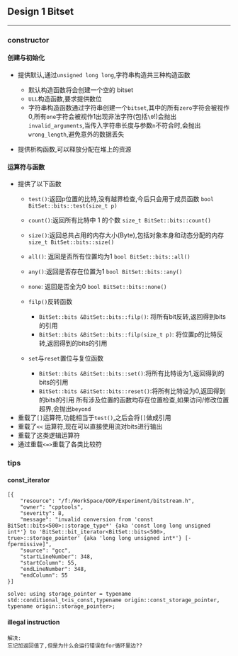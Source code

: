 ## Design 1  Bitset
---
### constructor 
#### 创建与初始化

* 提供默认,通过`unsigned long long`,字符串构造共三种构造函数
    * 默认构造函数将会创建一个空的 bitset
    * `ULL`构造函数,要求提供数位
    * 字符串构造函数通过字符串创建一个`bitset`,其中的所有`zero`字符会被视作0,所有`one`字符会被视作1出现非法字符(包括`\0`!)会抛出`invalid_arguments`,当传入字符串长度与参数`n`不符合时,会抛出`wrong_length`,避免意外的数据丢失

* 提供析构函数,可以释放分配在堆上的资源

#### 运算符与函数
* 提供了以下函数
    * `test()`:返回p位置的比特,没有越界检查,今后只会用于成员函数
    `bool BitSet::bits::test(size_t p)`

    * `count()`:返回所有比特中 1 的个数
    `size_t BitSet::bits::count()`

    * `size()`:返回总共占用的内存大小(Byte),包括对象本身和动态分配的内存
    `size_t BitSet::bits::size()`

    *  `all()`: 返回是否所有位置均为1
    `bool BitSet::bits::all()`

    * `any()`:返回是否存在位置为1
    `bool BitSet::bits::any()`

    * `none`: 返回是否全为0
    `bool BitSet::bits::none()`

    * `filp()`反转函数
        * `BitSet::bits &BitSet::bits::filp()`: 将所有bit反转,返回得到bits的引用
        * `BitSet::bits &BitSet::bits::filp(size_t p)`: 将位置p的比特反转,返回得到的bits的引用
    * `set`与`reset`置位与复位函数
        * `BitSet::bits &BitSet::bits::set()`:将所有比特设为1,返回得到的bits的引用
        * `BitSet::bits &BitSet::bits::reset()`:将所有比特设为0,返回得到的bits的引用
所有涉及位置的函数均存在位置检查,如果访问/修改位置超界,会抛出`beyond`
* 重载了`[]`运算符,功能相当于`test()`,之后会将`[]`做成引用
* 重载了`<<`  运算符,现在可以直接使用流对bits进行输出
* 重载了这类逻辑运算符
* 通过重载`<=>`重载了各类比较符


### tips
#### const_iterator 
```
[{
	"resource": "/f:/WorkSpace/OOP/Experiment/bitstream.h",
	"owner": "cpptools",
	"severity": 8,
	"message": "invalid conversion from 'const BitSet::bits<500>::storage_type*' {aka 'const long long unsigned int*'} to 'BitSet::bit_iterator<BitSet::bits<500>, true>::storage_pointer' {aka 'long long unsigned int*'} [-fpermissive]",
	"source": "gcc",
	"startLineNumber": 348,
	"startColumn": 55,
	"endLineNumber": 348,
	"endColumn": 55
}]

solve: using storage_pointer = typename std::conditional_t<is_const,typename origin::const_storage_pointer, typename origin::storage_pointer>;
```

#### illegal instruction
    解决:
    忘记加返回值了,但是为什么会运行错误在for循环里边??

